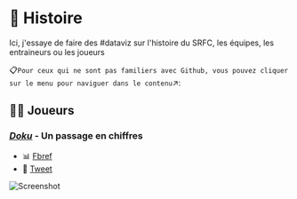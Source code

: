 # 📖 Histoire
Ici, j'essaye de faire des #dataviz sur l'histoire du SRFC, les équipes, les entraineurs ou les joueurs
  
:clipboard:`Pour ceux qui ne sont pas familiers avec Github, vous pouvez cliquer sur le menu pour naviguer dans le contenu`↗️:

## 👱‍♂️ **Joueurs**

### [_Doku_](https://github.com/Roppick/Histoire/blob/5159ae72d56b1319152e63df2d9505a9ea922153/23-08-28_Tableau_Doku_SRFC_3.jpg) - Un passage en chiffres
  - :bar_chart: [Fbref](https://fbref.com/en/squads/b3072e00/Rennes-Stats)
  - :blue_book: [Tweet](https://twitter.com/Roppick/status/1696270767388872835?s=20)

![Screenshot](https://github.com/Roppick/Histoire/blob/5159ae72d56b1319152e63df2d9505a9ea922153/23-08-28_Tableau_Doku_SRFC_3.jpg)

